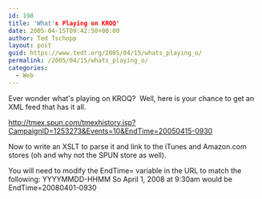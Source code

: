 ```yaml
---
id: 198
title: 'What's Playing on KROQ'
date: 2005-04-15T09:42:50+00:00
author: Ted Tschopp
layout: post
guid: https://www.tedt.org/2005/04/15/whats_playing_o/
permalink: /2005/04/15/whats_playing_o/
categories:
  - Web
---
```

Ever wonder what's playing on KROQ?&nbsp; Well, here is your chance to get an XML feed that has it all.

<http://tmex.spun.com/tmexhistory.jsp?CampaignID=1253273&Events=10&EndTime=20050415-0930>

Now to write an XSLT to parse it and link to the iTunes and Amazon.com stores (oh and why not the SPUN store as well).

You will need to modify the EndTime= variable in the URL to match the following: YYYYMMDD-HHMM So April 1, 2008 at 9:30am would be EndTime=20080401-0930